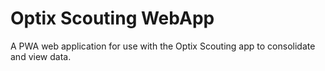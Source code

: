 # Optix Scouting WebApp
A PWA web application for use with the Optix Scouting app to consolidate and view data.
